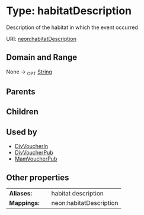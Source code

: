 
# Type: habitatDescription


Description of the habitat in which the event occurred

URI: [neon:habitatDescription](https://data.neonscience.org/habitatDescription)


## Domain and Range

None ->  <sub>OPT</sub> [String](types/String.md)

## Parents


## Children


## Used by

 * [DivVoucherIn](DivVoucherIn.md)
 * [DivVoucherPub](DivVoucherPub.md)
 * [MamVoucherPub](MamVoucherPub.md)

## Other properties

|  |  |  |
| --- | --- | --- |
| **Aliases:** | | habitat description |
| **Mappings:** | | neon:habitatDescription |

